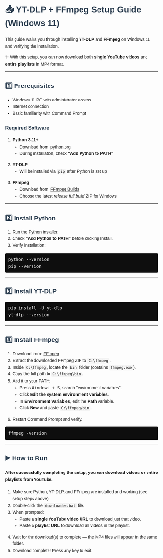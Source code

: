 <!DOCTYPE html>
<html lang="en">
<head>
<meta charset="UTF-8">
<title>YT-DLP + FFmpeg Setup Guide (Windows 11)</title>
<style>
  body { font-family: Arial, sans-serif; line-height: 1.6; margin: 20px; }
  h1, h2, h3 { color: #2c3e50; }
  code { background: #f4f4f4; padding: 2px 4px; border-radius: 4px; }
  pre { background: #0e0e0e; color: #f4f4f4; padding: 10px; border-radius: 4px; overflow-x: auto; }
  ul, ol { margin-bottom: 1em; }
</style>
</head>
<body>

<h1>📥 YT-DLP + FFmpeg Setup Guide (Windows 11)</h1>

<p>This guide walks you through installing <strong>YT-DLP</strong> and <strong>FFmpeg</strong> on Windows 11 and verifying the installation.</p>

<p>✨ With this setup, you can now download both <strong>single YouTube videos</strong> and <strong>entire playlists</strong> in MP4 format.</p>

<hr>

<h2>1️⃣ Prerequisites</h2>
<ul>
  <li>Windows 11 PC with administrator access</li>
  <li>Internet connection</li>
  <li>Basic familiarity with Command Prompt</li>
</ul>

<h3>Required Software</h3>
<ol>
  <li><strong>Python 3.11+</strong>
    <ul>
      <li>Download from: <a href="https://www.python.org/downloads/windows/">python.org</a></li>
      <li>During installation, check <strong>"Add Python to PATH"</strong></li>
    </ul>
  </li>
  <li><strong>YT-DLP</strong>
    <ul>
      <li>Will be installed via <code>pip</code> after Python is set up</li>
    </ul>
  </li>
  <li><strong>FFmpeg</strong>
    <ul>
      <li>Download from: <a href="https://github.com/BtbN/FFmpeg-Builds/releases">FFmpeg Builds</a></li>
      <li>Choose the latest <em>release full build</em> ZIP for Windows</li>
    </ul>
  </li>
</ol>

<hr>

<h2>2️⃣ Install Python</h2>
<ol>
  <li>Run the Python installer.</li>
  <li>Check <strong>"Add Python to PATH"</strong> before clicking Install.</li>
  <li>Verify installation:</li>
</ol>
<pre>python --version
pip --version</pre>

<hr>

<h2>3️⃣ Install YT-DLP</h2>
<pre>pip install -U yt-dlp
yt-dlp --version</pre>

<hr>

<h2>4️⃣ Install FFmpeg</h2>
<ol>
  <li>Download from: <a href="https://github.com/BtbN/FFmpeg-Builds/releases">FFmpeg </a></li>
  <li>Extract the downloaded FFmpeg ZIP to <code>C:\ffmpeg</code>.</li>
  <li>Inside <code>C:\ffmpeg</code>, locate the <code>bin</code> folder (contains <code>ffmpeg.exe</code>).</li>
  <li>Copy the full path to <code>C:\ffmpeg\bin</code>.</li>
  <li>Add it to your PATH:
    <ul>
      <li>Press <kbd>Windows + S</kbd>, search "environment variables".</li>
      <li>Click <strong>Edit the system environment variables</strong>.</li>
      <li>In <strong>Environment Variables</strong>, edit the <strong>Path</strong> variable.</li>
      <li>Click <strong>New</strong> and paste <code>C:\ffmpeg\bin</code>.</li>
    </ul>
  </li>
  <li>Restart Command Prompt and verify:</li>
</ol>
<pre>ffmpeg -version</pre>

<hr>
 
<h2>▶️ How to Run</h2>
<h4> After successfully completing the setup, you can download <strong>videos</strong> or <strong>entire playlists</strong> from YouTube.</h4>
<ol>
  <li>Make sure Python, YT-DLP, and FFmpeg are installed and working (see setup steps above).</li>
 
  <li>Double-click the <code>downloader.bat</code> file.</li>
  <li>When prompted:
    <ul>
      <li>Paste a <strong>single YouTube video URL</strong> to download just that video.</li>
      <li>Paste a <strong>playlist URL</strong> to download all videos in the playlist.</li>
    </ul>
  </li>
  <li>Wait for the download(s) to complete — the MP4 files will appear in the same folder.</li>
  <li>Download complete! Press any key to exit.</li>
</ol>

</body>
</html>

